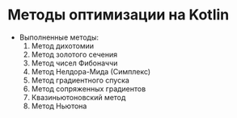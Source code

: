 # Методы оптимизации на Kotlin
* Выполненные методы:
  1. Метод дихотомии
  2. Метод золотого сечения
  3. Метод чисел Фибоначчи
  4. Метод Нелдора-Мида (Симплекс)
  5. Метод градиентного спуска
  6. Метод сопряженных градиентов
  7. Квазиньютоновский метод
  8. Метод Ньютона
